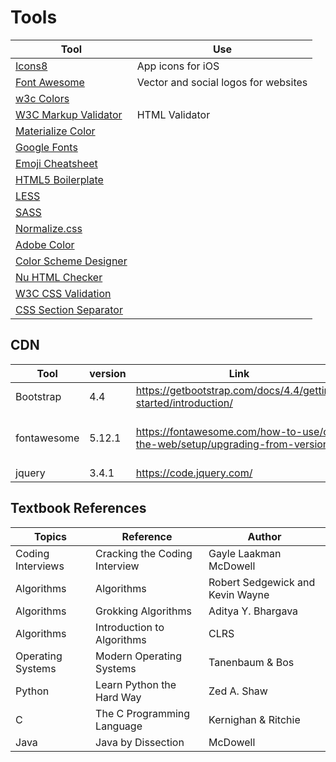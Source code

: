 # Tools

| Tool                                                                                    | Use                                  |
| --------------------------------------------------------------------------------------- | ------------------------------------ |
| [Icons8](https://icons8.com/ )                                                          | App icons for iOS                    |
| [Font Awesome](https://fontawesome.com/)                                                | Vector and social logos for websites |
| [w3c Colors](https://www.w3schools.com/colors/default.asp)                              |
| [W3C Markup Validator](https://validator.w3.org/)                                       | HTML Validator                       |
| [Materialize Color](https://materializecss.com/color.html)                              |
| [Google Fonts](https://fonts.google.com/)                                               |
| [Emoji Cheatsheet](https://github.com/ikatyang/emoji-cheat-sheet/blob/master/README.md) |
| [HTML5 Boilerplate](https://html5boilerplate.com/)                                      |
| [LESS](http://lesscss.org/)                                                             |
| [SASS](https://sass-lang.com/)                                                          |
| [Normalize.css](https://necolas.github.io/normalize.css)                                |
| [Adobe Color](https://color.adobe.com/create/color-wheel/)                              |
| [Color Scheme Designer](http://paletton.com/#uid=1440u0kllllIeAmsSrzdOf76g8T)           |
| [Nu HTML Checker](https://validator.w3.org/nu/)                                         |
| [W3C CSS Validation](https://jigsaw.w3.org/css-validator/)                              |
| [CSS Section Separator](https://wweb.dev/resources/css-separator-generator)                              |

## CDN
| Tool        | version | Link                                                                         | script                                                                                                                                                                                                    |
| ----------- | ------- | ---------------------------------------------------------------------------- | --------------------------------------------------------------------------------------------------------------------------------------------------------------------------------------------------------- |
| Bootstrap   | 4.4     | https://getbootstrap.com/docs/4.4/getting-started/introduction/              |
| fontawesome | 5.12.1  | https://fontawesome.com/how-to-use/on-the-web/setup/upgrading-from-version-4 | ```<link rel="stylesheet" href="https://use.fontawesome.com/releases/v5.12.1/css/all.css" integrity="sha384-v8BU367qNbs/aIZIxuivaU55N5GPF89WBerHoGA4QTcbUjYiLQtKdrfXnqAcXyTv" crossorigin="anonymous">``` |
| jquery      | 3.4.1   | https://code.jquery.com/                                                     |

## Textbook References

| Topics            | Reference                     | Author                           |
| ----------------- | ----------------------------- | -------------------------------- |
| Coding Interviews | Cracking the Coding Interview | Gayle Laakman McDowell           |
| Algorithms        | Algorithms                    | Robert Sedgewick and Kevin Wayne |
| Algorithms        | Grokking Algorithms           | Aditya Y. Bhargava               |
| Algorithms        | Introduction to Algorithms    | CLRS                             |
| Operating Systems | Modern Operating Systems      | Tanenbaum & Bos                  |
| Python            | Learn Python the Hard Way     | Zed A. Shaw                      |
| C                 | The C Programming Language    | Kernighan & Ritchie              |
| Java              | Java by Dissection            | McDowell                         |
